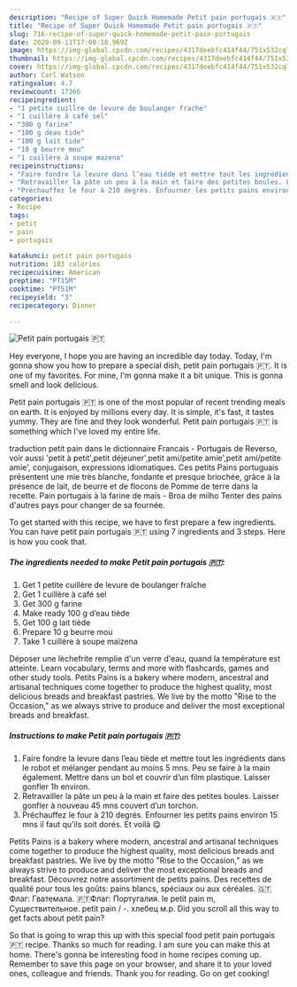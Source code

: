 ```yaml
---
description: "Recipe of Super Quick Homemade Petit pain portugais 🇵🇹"
title: "Recipe of Super Quick Homemade Petit pain portugais 🇵🇹"
slug: 716-recipe-of-super-quick-homemade-petit-pain-portugais
date: 2020-09-11T17:09:18.969Z
image: https://img-global.cpcdn.com/recipes/4317deebfc414f44/751x532cq70/petit-pain-portugais-🇵🇹-photo-principale-de-la-recette.jpg
thumbnail: https://img-global.cpcdn.com/recipes/4317deebfc414f44/751x532cq70/petit-pain-portugais-🇵🇹-photo-principale-de-la-recette.jpg
cover: https://img-global.cpcdn.com/recipes/4317deebfc414f44/751x532cq70/petit-pain-portugais-🇵🇹-photo-principale-de-la-recette.jpg
author: Carl Watson
ratingvalue: 4.7
reviewcount: 17366
recipeingredient:
- "1 petite cuillre de levure de boulanger frache"
- "1 cuillère à café sel"
- "300 g farine"
- "100 g deau tide"
- "100 g lait tide"
- "10 g beurre mou"
- "1 cuillère à soupe mazena"
recipeinstructions:
- "Faire fondre la levure dans l’eau tiède et mettre tout les ingrédients dans le robot et mélanger pendant au moins 5 mns. Peu se faire à la main également. Mettre dans un bol et couvrir d’un film plastique. Laisser gonfler 1h environ."
- "Retravailler la pâte un peu à la main et faire des petites boules. Laisser gonfler à nouveau 45 mns couvert d’un torchon."
- "Préchauffez le four à 210 degrés. Enfourner les petits pains environ 15 mns il faut qu’ils soit dorés. Et voilà 😋"
categories:
- Recipe
tags:
- petit
- pain
- portugais

katakunci: petit pain portugais 
nutrition: 183 calories
recipecuisine: American
preptime: "PT15M"
cooktime: "PT51M"
recipeyield: "3"
recipecategory: Dinner

---
```



![Petit pain portugais 🇵🇹](https://img-global.cpcdn.com/recipes/4317deebfc414f44/751x532cq70/petit-pain-portugais-🇵🇹-photo-principale-de-la-recette.jpg)

Hey everyone, I hope you are having an incredible day today. Today, I'm gonna show you how to prepare a special dish, petit pain portugais 🇵🇹. It is one of my favorites. For mine, I'm gonna make it a bit unique. This is gonna smell and look delicious.

Petit pain portugais 🇵🇹 is one of the most popular of recent trending meals on earth. It is enjoyed by millions every day. It is simple, it's fast, it tastes yummy. They are fine and they look wonderful. Petit pain portugais 🇵🇹 is something which I've loved my entire life.

traduction petit pain dans le dictionnaire Francais - Portugais de Reverso, voir aussi &#39;petit à petit&#39;,petit déjeuner&#39;,petit ami/petite amie&#39;,petit ami/petite amie&#39;, conjugaison, expressions idiomatiques. Ces petits Pains portuguais présentent une mie très blanche, fondante et presque briochée, grâce à la présence de lait, de beurre et de flocons de Pomme de terre dans la recette. Pain portugais à la farine de maïs - Broa de milho Tenter des pains d&#39;autres pays pour changer de sa fournée.


To get started with this recipe, we have to first prepare a few ingredients. You can have petit pain portugais 🇵🇹 using 7 ingredients and 3 steps. Here is how you cook that.

<!--inarticleads1-->

##### The ingredients needed to make Petit pain portugais 🇵🇹:

1. Get 1 petite cuillère de levure de boulanger fraîche
1. Get 1 cuillère à café sel
1. Get 300 g farine
1. Make ready 100 g d’eau tiède
1. Get 100 g lait tiède
1. Prepare 10 g beurre mou
1. Take 1 cuillère à soupe maïzena


Déposer une lèchefrite remplie d&#39;un verre d&#39;eau, quand la température est atteinte. Learn vocabulary, terms and more with flashcards, games and other study tools. Petits Pains is a bakery where modern, ancestral and artisanal techniques come together to produce the highest quality, most delicious breads and breakfast pastries. We live by the motto &#34;Rise to the Occasion,&#34; as we always strive to produce and deliver the most exceptional breads and breakfast. 

<!--inarticleads2-->

##### Instructions to make Petit pain portugais 🇵🇹:

1. Faire fondre la levure dans l’eau tiède et mettre tout les ingrédients dans le robot et mélanger pendant au moins 5 mns. Peu se faire à la main également. Mettre dans un bol et couvrir d’un film plastique. Laisser gonfler 1h environ.
1. Retravailler la pâte un peu à la main et faire des petites boules. Laisser gonfler à nouveau 45 mns couvert d’un torchon.
1. Préchauffez le four à 210 degrés. Enfourner les petits pains environ 15 mns il faut qu’ils soit dorés. Et voilà 😋


Petits Pains is a bakery where modern, ancestral and artisanal techniques come together to produce the highest quality, most delicious breads and breakfast pastries. We live by the motto &#34;Rise to the Occasion,&#34; as we always strive to produce and deliver the most exceptional breads and breakfast. Découvrez notre assortiment de petits pains. Des recettes de qualité pour tous les goûts: pains blancs, spéciaux ou aux céréales. 🇬🇹Флаг: Гватемала. 🇵🇹Флаг: Португалия. le petit pain m, Существительное. petit pain / -. хлебец м.р. Did you scroll all this way to get facts about petit pain? 

So that is going to wrap this up with this special food petit pain portugais 🇵🇹 recipe. Thanks so much for reading. I am sure you can make this at home. There's gonna be interesting food in home recipes coming up. Remember to save this page on your browser, and share it to your loved ones, colleague and friends. Thank you for reading. Go on get cooking!
